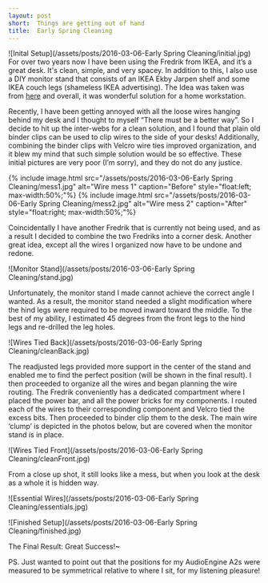 ```yaml
---
layout: post
short:  Things are getting out of hand
title:  Early Spring Cleaning
---
```

![Inital Setup](/assets/posts/2016-03-06-Early Spring Cleaning/initial.jpg)
For over two years now I have been using the Fredrik from IKEA, and it’s a great desk. It's clean, simple, and very spacey. In addition to this, I also use a DIY monitor stand that consists of an IKEA Ekby Jarpen shelf and some IKEA couch legs (shameless IKEA advertising). The Idea was taken was from <a href="http://www.ikeahackers.net/2013/09/triple-monitor-stand.html">here</a> and overall, it was wonderful solution for a home workstation.

Recently, I have been getting annoyed with all the loose wires hanging behind my desk and I thought to myself “There must be a better way”. So I decide to hit up the inter-webs for a clean solution, and I found that plain old binder clips can be used to clip wires to the side of your desks! Additionally, combining the binder clips with Velcro wire ties improved organization, and it blew my mind that such simple solution would be so effective. These initial pictures are very poor (I’m sorry), and they do not do any justice.

{% include image.html src="/assets/posts/2016-03-06-Early Spring Cleaning/mess1.jpg" alt="Wire mess 1" caption="Before" style="float:left; max-width:50%;"%}
{% include image.html src="/assets/posts/2016-03-06-Early Spring Cleaning/mess2.jpg" alt="Wire mess 2" caption="After" style="float:right; max-width:50%;"%}

Coincidentally I have another Fredrik that is currently not being used, and as a result I decided to combine the two Fredriks into a corner desk. Another great idea, except all the wires I organized now have to be undone and redone. 

![Monitor Stand](/assets/posts/2016-03-06-Early Spring Cleaning/stand.jpg)

Unfortunately, the monitor stand I made cannot achieve the correct angle I wanted. As a result, the monitor stand needed a slight modification where the hind legs were required to be moved inward toward the middle. To the best of my ability, I estimated 45 degrees from the front legs to the hind legs and re-drilled the leg holes.

![Wires Tied Back](/assets/posts/2016-03-06-Early Spring Cleaning/cleanBack.jpg)

The readjusted legs provided more support in the center of the stand and enabled me to find the perfect position (will be shown in the final result). I then proceeded to organize all the wires and began planning the wire routing. The Fredrik conveniently has a dedicated compartment where I placed the power bar, and all the power bricks for my components. I routed each of the wires to their corresponding component and Velcro tied the excess bits. Then proceeded to binder clip them to the desk. The main wire ‘clump’ is depicted in the photos below, but are covered when the monitor stand is in place.

![Wires Tied Front](/assets/posts/2016-03-06-Early Spring Cleaning/cleanFront.jpg)

From a close up shot, it still looks like a mess, but when you look at the desk as a whole it is hidden way. 

![Essential Wires](/assets/posts/2016-03-06-Early Spring Cleaning/essentials.jpg)

![Finished Setup](/assets/posts/2016-03-06-Early Spring Cleaning/finished.jpg)

The Final Result: Great Success!~ 

PS. Just wanted to point out that the positions for my AudioEngine A2s were measured to be symmetrical relative to where I sit, for my listening pleasure!
